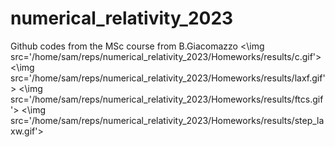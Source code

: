 # numerical_relativity_2023
Github codes from the MSc course from B.Giacomazzo
<\img src='/home/sam/reps/numerical_relativity_2023/Homeworks/results/c.gif'>
<\img src='/home/sam/reps/numerical_relativity_2023/Homeworks/results/laxf.gif'>
<\img src='/home/sam/reps/numerical_relativity_2023/Homeworks/results/ftcs.gif'>
<\img src='/home/sam/reps/numerical_relativity_2023/Homeworks/results/step_laxw.gif'>
